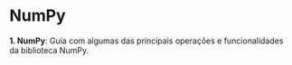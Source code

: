 # NumPy

**1. NumPy**: Guia com algumas das principais operações e funcionalidades da biblioteca NumPy.
